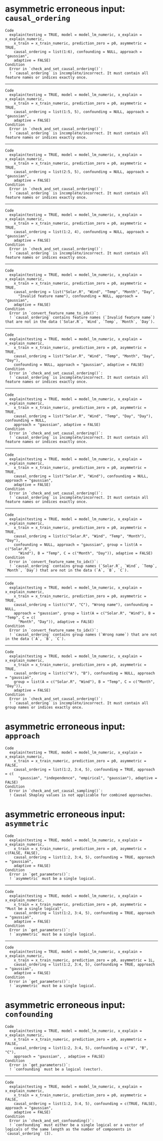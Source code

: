 # asymmetric erroneous input: `causal_ordering`

    Code
      explain(testing = TRUE, model = model_lm_numeric, x_explain = x_explain_numeric,
        x_train = x_train_numeric, prediction_zero = p0, asymmetric = TRUE,
        causal_ordering = list(1:6), confounding = NULL, approach = "gaussian",
        adaptive = FALSE)
    Condition
      Error in `check_and_set_causal_ordering()`:
      ! `causal_ordering` is incomplete/incorrect. It must contain all feature names or indices exactly once.

---

    Code
      explain(testing = TRUE, model = model_lm_numeric, x_explain = x_explain_numeric,
        x_train = x_train_numeric, prediction_zero = p0, asymmetric = TRUE,
        causal_ordering = list(1:5, 5), confounding = NULL, approach = "gaussian",
        adaptive = FALSE)
    Condition
      Error in `check_and_set_causal_ordering()`:
      ! `causal_ordering` is incomplete/incorrect. It must contain all feature names or indices exactly once.

---

    Code
      explain(testing = TRUE, model = model_lm_numeric, x_explain = x_explain_numeric,
        x_train = x_train_numeric, prediction_zero = p0, asymmetric = TRUE,
        causal_ordering = list(2:5, 5), confounding = NULL, approach = "gaussian",
        adaptive = FALSE)
    Condition
      Error in `check_and_set_causal_ordering()`:
      ! `causal_ordering` is incomplete/incorrect. It must contain all feature names or indices exactly once.

---

    Code
      explain(testing = TRUE, model = model_lm_numeric, x_explain = x_explain_numeric,
        x_train = x_train_numeric, prediction_zero = p0, asymmetric = TRUE,
        causal_ordering = list(1:2, 4), confounding = NULL, approach = "gaussian",
        adaptive = FALSE)
    Condition
      Error in `check_and_set_causal_ordering()`:
      ! `causal_ordering` is incomplete/incorrect. It must contain all feature names or indices exactly once.

---

    Code
      explain(testing = TRUE, model = model_lm_numeric, x_explain = x_explain_numeric,
        x_train = x_train_numeric, prediction_zero = p0, asymmetric = TRUE,
        causal_ordering = list("Solar.R", "Wind", "Temp", "Month", "Day",
          "Invalid feature name"), confounding = NULL, approach = "gaussian",
        adaptive = FALSE)
    Condition
      Error in `convert_feature_name_to_idx()`:
      ! `causal_ordering` contains feature names (`Invalid feature name`) that are not in the data (`Solar.R`, `Wind`, `Temp`, `Month`, `Day`).

---

    Code
      explain(testing = TRUE, model = model_lm_numeric, x_explain = x_explain_numeric,
        x_train = x_train_numeric, prediction_zero = p0, asymmetric = TRUE,
        causal_ordering = list("Solar.R", "Wind", "Temp", "Month", "Day", "Day"),
        confounding = NULL, approach = "gaussian", adaptive = FALSE)
    Condition
      Error in `check_and_set_causal_ordering()`:
      ! `causal_ordering` is incomplete/incorrect. It must contain all feature names or indices exactly once.

---

    Code
      explain(testing = TRUE, model = model_lm_numeric, x_explain = x_explain_numeric,
        x_train = x_train_numeric, prediction_zero = p0, asymmetric = TRUE,
        causal_ordering = list("Solar.R", "Wind", "Temp", "Day", "Day"), confounding = NULL,
        approach = "gaussian", adaptive = FALSE)
    Condition
      Error in `check_and_set_causal_ordering()`:
      ! `causal_ordering` is incomplete/incorrect. It must contain all feature names or indices exactly once.

---

    Code
      explain(testing = TRUE, model = model_lm_numeric, x_explain = x_explain_numeric,
        x_train = x_train_numeric, prediction_zero = p0, asymmetric = TRUE,
        causal_ordering = list("Solar.R", "Wind"), confounding = NULL, approach = "gaussian",
        adaptive = FALSE)
    Condition
      Error in `check_and_set_causal_ordering()`:
      ! `causal_ordering` is incomplete/incorrect. It must contain all feature names or indices exactly once.

---

    Code
      explain(testing = TRUE, model = model_lm_numeric, x_explain = x_explain_numeric,
        x_train = x_train_numeric, prediction_zero = p0, asymmetric = TRUE,
        causal_ordering = list(c("Solar.R", "Wind", "Temp", "Month"), "Day"),
        confounding = NULL, approach = "gaussian", group = list(A = c("Solar.R",
          "Wind"), B = "Temp", C = c("Month", "Day")), adaptive = FALSE)
    Condition
      Error in `convert_feature_name_to_idx()`:
      ! `causal_ordering` contains group names (`Solar.R`, `Wind`, `Temp`, `Month`, `Day`) that are not in the data (`A`, `B`, `C`).

---

    Code
      explain(testing = TRUE, model = model_lm_numeric, x_explain = x_explain_numeric,
        x_train = x_train_numeric, prediction_zero = p0, asymmetric = TRUE,
        causal_ordering = list(c("A", "C"), "Wrong name"), confounding = NULL,
        approach = "gaussian", group = list(A = c("Solar.R", "Wind"), B = "Temp", C = c(
          "Month", "Day")), adaptive = FALSE)
    Condition
      Error in `convert_feature_name_to_idx()`:
      ! `causal_ordering` contains group names (`Wrong name`) that are not in the data (`A`, `B`, `C`).

---

    Code
      explain(testing = TRUE, model = model_lm_numeric, x_explain = x_explain_numeric,
        x_train = x_train_numeric, prediction_zero = p0, asymmetric = TRUE,
        causal_ordering = list(c("A"), "B"), confounding = NULL, approach = "gaussian",
        group = list(A = c("Solar.R", "Wind"), B = "Temp", C = c("Month", "Day")),
        adaptive = FALSE)
    Condition
      Error in `check_and_set_causal_ordering()`:
      ! `causal_ordering` is incomplete/incorrect. It must contain all group names or indices exactly once.

# asymmetric erroneous input: `approach`

    Code
      explain(testing = TRUE, model = model_lm_numeric, x_explain = x_explain_numeric,
        x_train = x_train_numeric, prediction_zero = p0, asymmetric = FALSE,
        causal_ordering = list(1:2, 3:4, 5), confounding = TRUE, approach = c(
          "gaussian", "independence", "empirical", "gaussian"), adaptive = FALSE)
    Condition
      Error in `check_and_set_causal_sampling()`:
      ! Causal Shapley values is not applicable for combined approaches.

# asymmetric erroneous input: `asymmetric`

    Code
      explain(testing = TRUE, model = model_lm_numeric, x_explain = x_explain_numeric,
        x_train = x_train_numeric, prediction_zero = p0, asymmetric = c(FALSE, FALSE),
        causal_ordering = list(1:2, 3:4, 5), confounding = TRUE, approach = "gaussian",
        adaptive = FALSE)
    Condition
      Error in `get_parameters()`:
      ! `asymmetric` must be a single logical.

---

    Code
      explain(testing = TRUE, model = model_lm_numeric, x_explain = x_explain_numeric,
        x_train = x_train_numeric, prediction_zero = p0, asymmetric = "Must be a single logical",
        causal_ordering = list(1:2, 3:4, 5), confounding = TRUE, approach = "gaussian",
        adaptive = FALSE)
    Condition
      Error in `get_parameters()`:
      ! `asymmetric` must be a single logical.

---

    Code
      explain(testing = TRUE, model = model_lm_numeric, x_explain = x_explain_numeric,
        x_train = x_train_numeric, prediction_zero = p0, asymmetric = 1L,
        causal_ordering = list(1:2, 3:4, 5), confounding = TRUE, approach = "gaussian",
        adaptive = FALSE)
    Condition
      Error in `get_parameters()`:
      ! `asymmetric` must be a single logical.

# asymmetric erroneous input: `confounding`

    Code
      explain(testing = TRUE, model = model_lm_numeric, x_explain = x_explain_numeric,
        x_train = x_train_numeric, prediction_zero = p0, asymmetric = FALSE,
        causal_ordering = list(1:2, 3:4, 5), confounding = c("A", "B", "C"),
        approach = "gaussian", , adaptive = FALSE)
    Condition
      Error in `get_parameters()`:
      ! `confounding` must be a logical (vector).

---

    Code
      explain(testing = TRUE, model = model_lm_numeric, x_explain = x_explain_numeric,
        x_train = x_train_numeric, prediction_zero = p0, asymmetric = FALSE,
        causal_ordering = list(1:2, 3:4, 5), confounding = c(TRUE, FALSE), approach = "gaussian",
        adaptive = FALSE)
    Condition
      Error in `check_and_set_confounding()`:
      ! `confounding` must either be a single logical or a vector of logicals of the same length as the number of components in `causal_ordering` (3).

